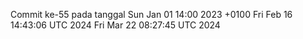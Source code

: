 Commit ke-55 pada tanggal Sun Jan 01 14:00 2023 +0100
Fri Feb 16 14:43:06 UTC 2024
Fri Mar 22 08:27:45 UTC 2024
